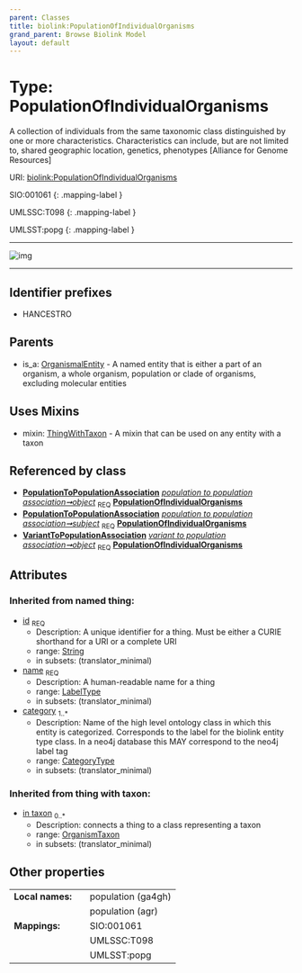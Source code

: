 ```yaml
---
parent: Classes
title: biolink:PopulationOfIndividualOrganisms
grand_parent: Browse Biolink Model
layout: default
---
```


# Type: PopulationOfIndividualOrganisms


A collection of individuals from the same taxonomic class distinguished by one or more characteristics. Characteristics can include, but are not limited to, shared geographic location, genetics, phenotypes [Alliance for Genome Resources]

URI: [biolink:PopulationOfIndividualOrganisms](https://w3id.org/biolink/vocab/PopulationOfIndividualOrganisms)

SIO:001061
{: .mapping-label }

UMLSSC:T098
{: .mapping-label }

UMLSST:popg
{: .mapping-label }


---

![img](http://yuml.me/diagram/nofunky;dir:TB/class/[VariantToPopulationAssociation],[ThingWithTaxon],[PopulationToPopulationAssociation],[PopulationToPopulationAssociation]-%20object%201..1%3E[PopulationOfIndividualOrganisms|id(i):string;name(i):label_type;category(i):category_type%20%2B],[PopulationToPopulationAssociation]-%20subject%201..1%3E[PopulationOfIndividualOrganisms],[VariantToPopulationAssociation]-%20object%201..1%3E[PopulationOfIndividualOrganisms],[PopulationOfIndividualOrganisms]uses%20-.-%3E[ThingWithTaxon],[OrganismalEntity]%5E-[PopulationOfIndividualOrganisms],[OrganismalEntity],[OrganismTaxon])

---


## Identifier prefixes

 * HANCESTRO

## Parents

 *  is_a: [OrganismalEntity](OrganismalEntity.md) - A named entity that is either a part of an organism, a whole organism, population or clade of organisms, excluding molecular entities

## Uses Mixins

 *  mixin: [ThingWithTaxon](ThingWithTaxon.md) - A mixin that can be used on any entity with a taxon

## Referenced by class

 *  **[PopulationToPopulationAssociation](PopulationToPopulationAssociation.md)** *[population to population association➞object](population_to_population_association_object.md)*  <sub>REQ</sub>  **[PopulationOfIndividualOrganisms](PopulationOfIndividualOrganisms.md)**
 *  **[PopulationToPopulationAssociation](PopulationToPopulationAssociation.md)** *[population to population association➞subject](population_to_population_association_subject.md)*  <sub>REQ</sub>  **[PopulationOfIndividualOrganisms](PopulationOfIndividualOrganisms.md)**
 *  **[VariantToPopulationAssociation](VariantToPopulationAssociation.md)** *[variant to population association➞object](variant_to_population_association_object.md)*  <sub>REQ</sub>  **[PopulationOfIndividualOrganisms](PopulationOfIndividualOrganisms.md)**

## Attributes


### Inherited from named thing:

 * [id](id.md)  <sub>REQ</sub>
    * Description: A unique identifier for a thing. Must be either a CURIE shorthand for a URI or a complete URI
    * range: [String](types/String.md)
    * in subsets: (translator_minimal)
 * [name](name.md)  <sub>REQ</sub>
    * Description: A human-readable name for a thing
    * range: [LabelType](types/LabelType.md)
    * in subsets: (translator_minimal)
 * [category](category.md)  <sub>1..*</sub>
    * Description: Name of the high level ontology class in which this entity is categorized. Corresponds to the label for the biolink entity type class. In a neo4j database this MAY correspond to the neo4j label tag
    * range: [CategoryType](types/CategoryType.md)
    * in subsets: (translator_minimal)

### Inherited from thing with taxon:

 * [in taxon](in_taxon.md)  <sub>0..*</sub>
    * Description: connects a thing to a class representing a taxon
    * range: [OrganismTaxon](OrganismTaxon.md)
    * in subsets: (translator_minimal)

## Other properties

|  |  |  |
| --- | --- | --- |
| **Local names:** | | population (ga4gh) |
|  | | population (agr) |
| **Mappings:** | | SIO:001061 |
|  | | UMLSSC:T098 |
|  | | UMLSST:popg |

